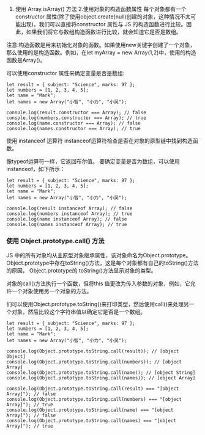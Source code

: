 1. 使用 Array.isArray() 方法
2.使用对象的构造函数属性
每个对象都有一个constructor 属性(除了使用object.create(null)创建的对象，这种情况不太可能出现)。我们可以直接将constructor 属性与 JS 的构造函数进行比较。因此，如果我们将它与数组构造函数进行比较，就会知道它是否是数组。

注意:构造函数是用来初始化对象的函数。如果使用new关键字创建了一个对象，那么使用的是构造函数。例如，在let myArray = new Array(1,2)中，使用的构造函数是Array()。

可以使用constructor 属性来确定变量是否是数组:
```
let result = { subject: "Science", marks: 97 };
let numbers = [1, 2, 3, 4, 5];
let name = "Mark";
let names = new Array("小智", "小力", "小吴");

console.log(result.constructor === Array); // false
console.log(numbers.constructor === Array); // true
console.log(name.constructor === Array); // false
console.log(names.constructor === Array); // true

```

使用 instanceof 运算符
instanceof运算符检查是否在对象的原型链中找到构造函数。

像typeof运算符一样，它返回布尔值。 要确定变量是否为数组，可以使用instanceof，如下所示：
```
let result = { subject: "Science", marks: 97 };
let numbers = [1, 2, 3, 4, 5];
let name = "Mark";
let names = new Array("小智", "小力", "小吴");

console.log(result instanceof Array); // false
console.log(numbers instanceof Array); // true
console.log(name instanceof Array); // false
console.log(names instanceof Array); // true
```

### 使用 Object.prototype.call() 方法
JS 中的所有对象均从主原型对象继承属性，该对象命名为Object.prototype。 Object.prototype中存在toString()方法，这是每个对象都有自己的toString()方法的原因， Object.prototype的 toString()方法显示对象的类型。

对象的call()方法执行一个函数，但将this 值更改为传入参数的对象，例如，它允许一个对象使用另一个对象的方法。

们可以使用Object.prototype.toString()来打印类型，然后使用call()来处理另一个对象，然后比较这个字符串值以确定它是否是一个数组。
```
let result = { subject: "Science", marks: 97 };
let numbers = [1, 2, 3, 4, 5];
let name = "Mark";
let names = new Array("小智", "小力", "小吴");

console.log(Object.prototype.toString.call(result)); // [object Object]
console.log(Object.prototype.toString.call(numbers)); // [object Array]
console.log(Object.prototype.toString.call(name)); // [object String]
console.log(Object.prototype.toString.call(names)); // [object Array]

console.log(Object.prototype.toString.call(result) === "[object Array]"); // false
console.log(Object.prototype.toString.call(numbers) === "[object Array]"); // true
console.log(Object.prototype.toString.call(name) === "[object Array]"); // false
console.log(Object.prototype.toString.call(names) === "[object Array]"); // true
```